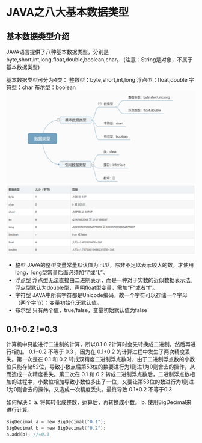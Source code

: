 # JAVA之八大基本数据类型
## 基本数据类型介绍
JAVA语言提供了八种基本数据类型，分别是byte,short,int,long,float,double,boolean,char。
(注意：String是对象，不属于基本数据类型)

基本数据类型可分为4类：
整数型：byte,short,int,long
浮点型：float,double
字符型：char
布尔型：boolean
![Alt text](image.png)
![Alt text](image-3.png)
- 整型
JAVA的整型变量常量默认值为int型，除非不足以表示较大的数，才使用long，long型常量后面必须加“l”或“L”。
- 浮点型
浮点型无法直接由二进制表示，而是一种对于实数的近似数据表示法。
浮点型默认为double型，声明float型变量，需加“F”或者“f”。
- 字符型
JAVA中所有字符都是Unicode编码，故一个字符可以存储一个字母（两个字节）；变量初始化无默认值。
- 布尔型
只有两个值，true/false，变量初始默认值为false


## 0.1+0.2 !=0.3
计算机中只能进行二进制的计算，所以0.1 0.2计算时会先转换成二进制，然后再进行相加。
0.1+0.2 不等于 0.3 ，因为在 0.1+0.2 的计算过程中发生了两次精度丢失。第一次是在 0.1 和 0.2 转成双精度二进制浮点数时，由于二进制浮点数的小数位只能存储52位，导致小数点后第53位的数要进行为1则进1为0则舍去的操作，从而造成一次精度丢失。第二次在 0.1 和 0.2 转成二进制浮点数后，二进制浮点数相加的过程中，小数位相加导致小数位多出了一位，又要让第53位的数进行为1则进1为0则舍去的操作，又造成一次精度丢失。最终导致 0.1+0.2 不等于0.3

如何解决：
a. 将其转化成整数，运算后，再转换成小数。
b. 使用BigDecimal来进行计算。
```c
BigDecimal a = new BigDecimal("0.1");
BigDecimal b = new BigDecimal("0.2");
a.add(b); //=0.3
```